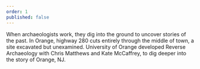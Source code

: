 ```yaml
---
order: 1
published: false
---
```

When archaeologists work, they dig into the ground to uncover stories of the past. In Orange, highway 280 cuts entirely through the middle of town, a site excavated but unexamined. University of Orange developed Reverse Archaeology with Chris Matthews and Kate McCaffrey, to dig deeper into the story of Orange, NJ.
